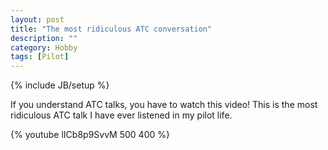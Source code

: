 ```yaml
---
layout: post
title: "The most ridiculous ATC conversation"
description: ""
category: Hobby 
tags: [Pilot]
---
```

{% include JB/setup %}

If you understand ATC talks, you have to watch this video! This is the most ridiculous ATC talk I have ever listened in my pilot life.

{% youtube lICb8p9SvvM 500 400 %}
